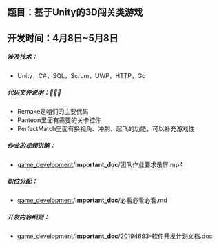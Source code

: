## 题目：基于Unity的3D闯关类游戏

## 开发时间：4月8日~5月8日

##### 涉及技术：

- Unity，C#，SQL，Scrum，UWP，HTTP，Go

##### 代码文件说明：🤖🤖🤖

- Remake是咱们的主要代码
- Panteon里面有需要的关卡控件
- PerfectMatch里面有换视角、冲刺、起飞的功能，可以补充游戏性

##### 作业的视频讲解：

- [game_development](https://github.com/Pokemooon/game_development)/**Important_doc**/团队作业要求录屏.mp4

##### 职位分配：

- [game_development](https://github.com/Pokemooon/game_development)/**Important_doc**/必看必看必看.md

##### 开发内容细则：

- [game_development](https://github.com/Pokemooon/game_development)/**Important_doc**/20194693-软件开发计划文档.doc



